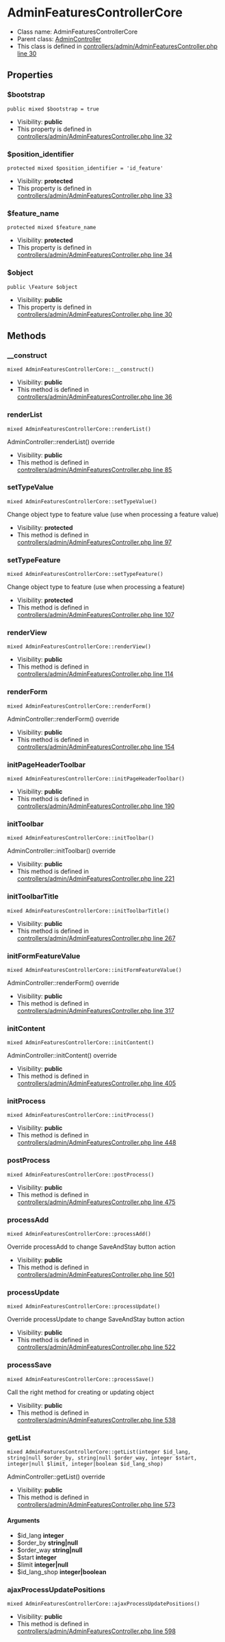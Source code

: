 AdminFeaturesControllerCore
===============






* Class name: AdminFeaturesControllerCore
* Parent class: [AdminController](AdminControllerCore)
* This class is defined in [controllers/admin/AdminFeaturesController.php line 30](https://github.com/PrestaShop/PrestaShop/blob/1.6.1.1/controllers/admin/AdminFeaturesController.php#L30)





Properties
----------


### $bootstrap

    public mixed $bootstrap = true





* Visibility: **public**
* This property is defined in [controllers/admin/AdminFeaturesController.php line 32](https://github.com/PrestaShop/PrestaShop/blob/1.6.1.1/controllers/admin/AdminFeaturesController.php#32)


### $position_identifier

    protected mixed $position_identifier = 'id_feature'





* Visibility: **protected**
* This property is defined in [controllers/admin/AdminFeaturesController.php line 33](https://github.com/PrestaShop/PrestaShop/blob/1.6.1.1/controllers/admin/AdminFeaturesController.php#33)


### $feature_name

    protected mixed $feature_name





* Visibility: **protected**
* This property is defined in [controllers/admin/AdminFeaturesController.php line 34](https://github.com/PrestaShop/PrestaShop/blob/1.6.1.1/controllers/admin/AdminFeaturesController.php#34)


### $object

    public \Feature $object





* Visibility: **public**
* This property is defined in [controllers/admin/AdminFeaturesController.php line 30](https://github.com/PrestaShop/PrestaShop/blob/1.6.1.1/controllers/admin/AdminFeaturesController.php#30)


Methods
-------


### __construct

    mixed AdminFeaturesControllerCore::__construct()





* Visibility: **public**
* This method is defined in [controllers/admin/AdminFeaturesController.php line 36](https://github.com/PrestaShop/PrestaShop/blob/1.6.1.1/controllers/admin/AdminFeaturesController.php#36)




### renderList

    mixed AdminFeaturesControllerCore::renderList()

AdminController::renderList() override



* Visibility: **public**
* This method is defined in [controllers/admin/AdminFeaturesController.php line 85](https://github.com/PrestaShop/PrestaShop/blob/1.6.1.1/controllers/admin/AdminFeaturesController.php#85)




### setTypeValue

    mixed AdminFeaturesControllerCore::setTypeValue()

Change object type to feature value (use when processing a feature value)



* Visibility: **protected**
* This method is defined in [controllers/admin/AdminFeaturesController.php line 97](https://github.com/PrestaShop/PrestaShop/blob/1.6.1.1/controllers/admin/AdminFeaturesController.php#97)




### setTypeFeature

    mixed AdminFeaturesControllerCore::setTypeFeature()

Change object type to feature (use when processing a feature)



* Visibility: **protected**
* This method is defined in [controllers/admin/AdminFeaturesController.php line 107](https://github.com/PrestaShop/PrestaShop/blob/1.6.1.1/controllers/admin/AdminFeaturesController.php#107)




### renderView

    mixed AdminFeaturesControllerCore::renderView()





* Visibility: **public**
* This method is defined in [controllers/admin/AdminFeaturesController.php line 114](https://github.com/PrestaShop/PrestaShop/blob/1.6.1.1/controllers/admin/AdminFeaturesController.php#114)




### renderForm

    mixed AdminFeaturesControllerCore::renderForm()

AdminController::renderForm() override



* Visibility: **public**
* This method is defined in [controllers/admin/AdminFeaturesController.php line 154](https://github.com/PrestaShop/PrestaShop/blob/1.6.1.1/controllers/admin/AdminFeaturesController.php#154)




### initPageHeaderToolbar

    mixed AdminFeaturesControllerCore::initPageHeaderToolbar()





* Visibility: **public**
* This method is defined in [controllers/admin/AdminFeaturesController.php line 190](https://github.com/PrestaShop/PrestaShop/blob/1.6.1.1/controllers/admin/AdminFeaturesController.php#190)




### initToolbar

    mixed AdminFeaturesControllerCore::initToolbar()

AdminController::initToolbar() override



* Visibility: **public**
* This method is defined in [controllers/admin/AdminFeaturesController.php line 221](https://github.com/PrestaShop/PrestaShop/blob/1.6.1.1/controllers/admin/AdminFeaturesController.php#221)




### initToolbarTitle

    mixed AdminFeaturesControllerCore::initToolbarTitle()





* Visibility: **public**
* This method is defined in [controllers/admin/AdminFeaturesController.php line 267](https://github.com/PrestaShop/PrestaShop/blob/1.6.1.1/controllers/admin/AdminFeaturesController.php#267)




### initFormFeatureValue

    mixed AdminFeaturesControllerCore::initFormFeatureValue()

AdminController::renderForm() override



* Visibility: **public**
* This method is defined in [controllers/admin/AdminFeaturesController.php line 317](https://github.com/PrestaShop/PrestaShop/blob/1.6.1.1/controllers/admin/AdminFeaturesController.php#317)




### initContent

    mixed AdminFeaturesControllerCore::initContent()

AdminController::initContent() override



* Visibility: **public**
* This method is defined in [controllers/admin/AdminFeaturesController.php line 405](https://github.com/PrestaShop/PrestaShop/blob/1.6.1.1/controllers/admin/AdminFeaturesController.php#405)




### initProcess

    mixed AdminFeaturesControllerCore::initProcess()





* Visibility: **public**
* This method is defined in [controllers/admin/AdminFeaturesController.php line 448](https://github.com/PrestaShop/PrestaShop/blob/1.6.1.1/controllers/admin/AdminFeaturesController.php#448)




### postProcess

    mixed AdminFeaturesControllerCore::postProcess()





* Visibility: **public**
* This method is defined in [controllers/admin/AdminFeaturesController.php line 475](https://github.com/PrestaShop/PrestaShop/blob/1.6.1.1/controllers/admin/AdminFeaturesController.php#475)




### processAdd

    mixed AdminFeaturesControllerCore::processAdd()

Override processAdd to change SaveAndStay button action



* Visibility: **public**
* This method is defined in [controllers/admin/AdminFeaturesController.php line 501](https://github.com/PrestaShop/PrestaShop/blob/1.6.1.1/controllers/admin/AdminFeaturesController.php#501)




### processUpdate

    mixed AdminFeaturesControllerCore::processUpdate()

Override processUpdate to change SaveAndStay button action



* Visibility: **public**
* This method is defined in [controllers/admin/AdminFeaturesController.php line 522](https://github.com/PrestaShop/PrestaShop/blob/1.6.1.1/controllers/admin/AdminFeaturesController.php#522)




### processSave

    mixed AdminFeaturesControllerCore::processSave()

Call the right method for creating or updating object



* Visibility: **public**
* This method is defined in [controllers/admin/AdminFeaturesController.php line 538](https://github.com/PrestaShop/PrestaShop/blob/1.6.1.1/controllers/admin/AdminFeaturesController.php#538)




### getList

    mixed AdminFeaturesControllerCore::getList(integer $id_lang, string|null $order_by, string|null $order_way, integer $start, integer|null $limit, integer|boolean $id_lang_shop)

AdminController::getList() override



* Visibility: **public**
* This method is defined in [controllers/admin/AdminFeaturesController.php line 573](https://github.com/PrestaShop/PrestaShop/blob/1.6.1.1/controllers/admin/AdminFeaturesController.php#573)


#### Arguments
* $id_lang **integer**
* $order_by **string|null**
* $order_way **string|null**
* $start **integer**
* $limit **integer|null**
* $id_lang_shop **integer|boolean**



### ajaxProcessUpdatePositions

    mixed AdminFeaturesControllerCore::ajaxProcessUpdatePositions()





* Visibility: **public**
* This method is defined in [controllers/admin/AdminFeaturesController.php line 598](https://github.com/PrestaShop/PrestaShop/blob/1.6.1.1/controllers/admin/AdminFeaturesController.php#598)



